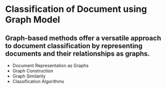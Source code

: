 # Classification of Document using Graph Model

## Graph-based methods offer a versatile approach to document classification by representing documents and their relationships as graphs. 

- Document Representation as Graphs
- Graph Construction
- Graph Similarity
- Classification Algorithms

